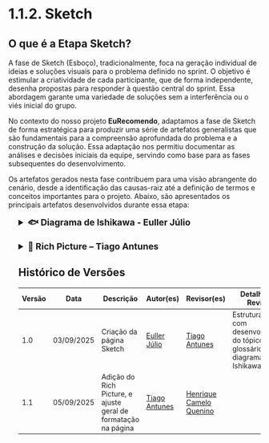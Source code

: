 # 1.1.2. Sketch

## O que é a Etapa Sketch?

A fase de Sketch (Esboço), tradicionalmente, foca na geração individual de ideias e soluções visuais para o problema definido no sprint. O objetivo é estimular a criatividade de cada participante, que de forma independente, desenha propostas para responder à questão central do sprint. Essa abordagem garante uma variedade de soluções sem a interferência ou o viés inicial do grupo.

No contexto do nosso projeto **EuRecomendo**, adaptamos a fase de Sketch de forma estratégica para produzir uma série de artefatos generalistas que são fundamentais para a compreensão aprofundada do problema e a construção da solução. Essa adaptação nos permitiu documentar as análises e decisões iniciais da equipe, servindo como base para as fases subsequentes do desenvolvimento.

Os artefatos gerados nesta fase contribuem para uma visão abrangente do cenário, desde a identificação das causas-raiz até a definição de termos e conceitos importantes para o projeto. Abaixo, são apresentados os principais artefatos desenvolvidos durante essa etapa:

<div style="margin-left: 20px">
<details style="margin-bottom: 20px;">
  <summary style="font-size: 1.1rem;"><strong>🐟 Diagrama de Ishikawa - Euller Júlio</strong></summary>
<div>

## Diagrama de Ishikawa

![Diagrama de Ishikawa](../assets/diagrama-ishikawa.png)

**Figura 1: Diagrama de Ishikawa - Análise de Causas para Recomendações Imprecisas**

O [Diagrama de Ishikawa](https://www.canva.com/design/DAGx4LIMXfc/Mip5tQy3aSNcipDsO-WOfw/edit?utm_content=DAGx4LIMXfc&utm_campaign=designshare&utm_medium=link2&utm_source=sharebutton) acima identifica as principais causas que podem levar a **[recomendações imprecisas](#recomendacao-personalizada)** no sistema EuRecomendo. As causas foram organizadas em seis categorias principais:

### **[Dados](#dataset-de-livros):**
- Informações erradas ou mal formatadas no momento da coleta dos dados
- Dados desbalanceados
- Dados desatualizados ou incorretos
- O dataset não cobre todos os gêneros ou interesses dos usuários

### **[Algoritmos](#algoritmo-de-recomendacao):**
- O algoritmo torna-se mais impreciso quando os gostos dos usuários mudam
- O algoritmo não ajusta as recomendações com base no perfil único de cada usuário
- Algoritmo treinado de forma inadequada ou com dados limitados

### **[Usuário](#usuario):**
- O usuário não interage com as recomendações
- Falta de informações suficientes no [perfil](#perfil-do-usuario)
- Recomendações não se adaptam conforme os gostos do usuário evoluem ao longo do tempo

### **Interface de Usuário (UI/UX):**
- Falta de clareza nas recomendações
- Interface difícil de usar
- Falta de hierarquia visual ou navegação intuitiva

### **Tecnologia e Infraestrutura:**
- Falta de escalabilidade
- Problemas de performance
- Erro no processamento dos dados

### **Processos:**
- Falta de testes e validações
- Processos de atualização de dados deficientes
- Falta de feedback contínuo

Os detalhes sobre o processo de desenvolvimento deste Diagrama de Ishikawa, que incluiu uma fase individual e uma etapa de convergência de ideias, estão documentados no tópico [1.2.2. Diagrama de Ishikawa](/Base/1.2.ArtefatoGeneralista.md#diagrama-de-ishikawa). Neste tópico, você poderá aprofundar a análise de cada causa-raiz, entender o senso crítico da equipe e as justificativas que levaram à sua consolidação, além de uma reflexão sobre a colaboração na sua construção.

---

</div>
</details>

<details style="margin-bottom: 20px;">
  <summary style="font-size: 1.1rem;"><strong>🎨 Rich Picture – Tiago Antunes</strong></summary>
  <figure style="text-align: center; margin-top: 10px;">
    <img src="../assets/RichPictureArquiteturaTiago.png" style="max-width: 100%; height: auto;" />
    <figcaption style="font-size: 0.9rem; color: #555; margin-top: 5px;">
      Figura 2: Rich Picture do projeto EuRecomendo
    </figcaption>
  </figure>

  <figure style="text-align: center; margin-top: 10px;">
    <img src="../assets/LegendaRichPictureTiago.png" style="max-width: 100%; height: auto;" />
    <figcaption style="font-size: 0.9rem; color: #555; margin-top: 5px;">
      Figura 3: Legenda do Rich Picture
    </figcaption>
  </figure>

</details>

## Histórico de Versões

| Versão | Data | Descrição | Autor(es) | Revisor(es) | Detalhes da Revisão |
|--------|------|-----------|-----------|-------------|-------------------|
| 1.0 | 03/09/2025 | Criação da página Sketch | [Euller Júlio](https://github.com/potatoyz908) | [Tiago Antunes](https://github.com/TiagoBalieiro) | Estrutura inicial com desenvolvimento do tópico, glossário e diagrama de Ishikawa |
| 1.1 | 05/09/2025 | Adição do Rich Picture, e ajuste geral de formatação na página | [Tiago Antunes](https://github.com/TiagoBalieiro) | [Henrique Camelo Quenino](https://github.com/henriquecq) |  |